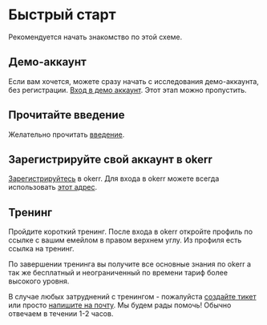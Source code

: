 # Быстрый старт

Рекомендуется начать знакомство по этой схеме.

## Демо-аккаунт
Если вам хочется, можете сразу начать с исследования демо-аккаунта, без регистрации.
[Вход в демо аккаунт](https://cur.okerr.com/demologin). Этот этап можно пропустить.

## Прочитайте введение
Желательно прочитать [введение](Introduction). 

## Зарегистрируйте свой аккаунт в okerr
[Зарегистрируйтесь](https://cur.okerr.com/signup) в okerr. Для входа в okerr можете всегда использовать [этот адрес](https://cur.okerr.com/).

## Тренинг
Пройдите короткий тренинг. После входа в okerr откройте профиль по ссылке с вашим емейлом в правом верхнем углу.
Из профиля есть ссылка на тренинг.

По завершении тренинга вы получите все основные знания по okerr а так же бесплатный и неограниченный по времени тариф более высокого уровня.

В случае любых затруднений с тренингом - пожалуйста [создайте тикет](https://okerr.freshdesk.com/) или просто [напишите на почту](mailto:support@okerr.com). Мы будем рады помочь! Обычно отвечаем в течении 1-2 часов.



